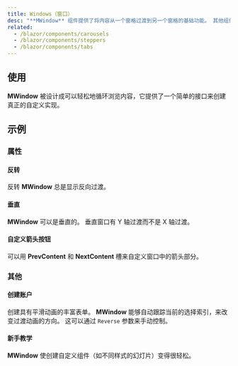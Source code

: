 ```yaml
---
title: Windows（窗口）
desc: "**MWindow** 组件提供了将内容从一个窗格过渡到另一个窗格的基础功能。 其他组件如 **MTabs**、**MCarousel** 和  **MStepper** 使用此组件作为其核心。"
related:
  - /blazor/components/carousels
  - /blazor/components/steppers
  - /blazor/components/tabs
---
```


## 使用

**MWindow** 被设计成可以轻松地循环浏览内容，它提供了一个简单的接口来创建真正的自定义实现。

<masa-example file="Examples.components.windows.Usage"></masa-example>

## 示例

### 属性

#### 反转

反转 **MWindow** 总是显示反向过渡。

<masa-example file="Examples.components.windows.Reverse"></masa-example>

#### 垂直

**MWindow** 可以是垂直的。 垂直窗口有 Y 轴过渡而不是 X 轴过渡。

<masa-example file="Examples.components.windows.Vertical"></masa-example>

#### 自定义箭头按钮

可以用 **PrevContent** 和 **NextContent** 槽来自定义窗口中的箭头部分。

<masa-example file="Examples.components.windows.CustomizedArrows"></masa-example>

### 其他

#### 创建账户

创建具有平滑动画的丰富表单。 **MWindow** 能够自动跟踪当前的选择索引，来改变过渡动画的方向。 这可以通过 `Reverse` 参数来手动控制。

<masa-example file="Examples.components.windows.AccountCreation"></masa-example>

#### 新手教学

**MWindow** 使创建自定义组件（如不同样式的幻灯片）变得很轻松。

<masa-example file="Examples.components.windows.Onboarding"></masa-example>